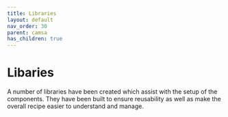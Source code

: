 ```yaml
---
title: Libraries
layout: default
nav_order: 30
parent: camsa
has_children: true
---
```


# Libaries

A number of libraries have been created which assist with the setup of the components. They have been built to ensure reusability as well as make the overall recipe easier to understand and manage.